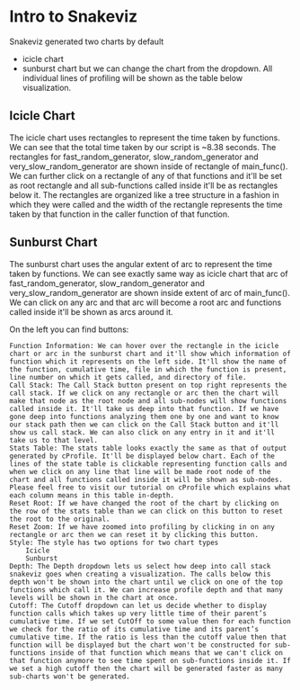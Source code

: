 # Intro to Snakeviz
Snakeviz generated two charts by default 
- icicle chart
- sunburst chart
but we can change the chart from the dropdown. All individual lines of profiling will be shown as the table below visualization.

##    Icicle Chart
 The icicle chart uses rectangles to represent the time taken by functions. We can see that the total time taken by our script is ~8.38 seconds. The rectangles for fast_random_generator, slow_random_generator and very_slow_random_generator are shown inside of rectangle of main_func(). We can further click on a rectangle of any of that functions and it'll be set as root rectangle and all sub-functions called inside it'll be as rectangles below it. The rectangles are organized like a tree structure in a fashion in which they were called and the width of the rectangle represents the time taken by that function in the caller function of that function.
  
##  Sunburst Chart
 The sunburst chart uses the angular extent of arc to represent the time taken by functions. We can see exactly same way as icicle chart that arc of fast_random_generator, slow_random_generator and very_slow_random_generator are shown inside extent of arc of main_func(). We can click on any arc and that arc will become a root arc and functions called inside it'll be shown as arcs around it.


On the left you can find buttons:

    Function Information: We can hover over the rectangle in the icicle chart or arc in the sunburst chart and it'll show which information of function which it represents on the left side. It'll show the name of the function, cumulative time, file in which the function is present, line number on which it gets called, and directory of file.
    Call Stack: The Call Stack button present on top right represents the call stack. If we click on any rectangle or arc then the chart will make that node as the root node and all sub-nodes will show functions called inside it. It'll take us deep into that function. If we have gone deep into functions analyzing them one by one and want to know our stack path then we can click on the Call Stack button and it'll show us call stack. We can also click on any entry in it and it'll take us to that level.
    Stats Table: The stats table looks exactly the same as that of output generated by cProfile. It'll be displayed below chart. Each of the lines of the state table is clickable representing function calls and when we click on any line that line will be made root node of the chart and all functions called inside it will be shown as sub-nodes. Please feel free to visit our tutorial on cProfile which explains what each column means in this table in-depth.
    Reset Root: If we have changed the root of the chart by clicking on the row of the stats table than we can click on this button to reset the root to the original.
    Reset Zoom: If we have zoomed into profiling by clicking in on any rectangle or arc then we can reset it by clicking this button.
    Style: The style has two options for two chart types
        Icicle
        Sunburst
    Depth: The Depth dropdown lets us select how deep into call stack snakeviz goes when creating a visualization. The calls below this depth won't be shown into the chart until we click on one of the top functions which call it. We can increase profile depth and that many levels will be shown in the chart at once.
    Cutoff: The Cutoff dropdown can let us decide whether to display function calls which takes up very little time of their parent’s cumulative time. If we set CutOff to some value then for each function we check for the ratio of its cumulative time and its parent’s cumulative time. If the ratio is less than the cutoff value then that function will be displayed but the chart won't be constructed for sub-functions inside of that function which means that we can't click on that function anymore to see time spent on sub-functions inside it. If we set a high cutoff then the chart will be generated faster as many sub-charts won't be generated.


